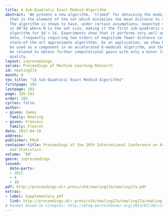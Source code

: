 ```yaml
---
title: A Sub-Quadratic Exact Medoid Algorithm
abstract: 'We present a new algorithm, ‘trimed’ for obtaining the medoid of a set,
  that is the element of the set which minimises the mean distance to all other elements.
  The algorithm is shown to have, under certain assumptions, expected run time $O(N^(3/2))$
  in $R^d$ where N is the set size, making it the first sub-quadratic exact medoid
  algorithm for $d > 1$. Experiments show that it performs very well on spatial network
  data, frequently requiring two orders of magnitude fewer distance calculations than
  state-of-the-art approximate algorithms. As an application, we show how trimed can
  be used as a component in an accelerated K-medoids algorithm, and then how it can
  be relaxed to obtain further computational gains with only a minor loss in cluster
  quality.  '
layout: inproceedings
series: Proceedings of Machine Learning Research
id: newling17a
month: 0
tex_title: "{A Sub-Quadratic Exact Medoid Algorithm}"
firstpage: 185
lastpage: 193
page: 185-193
order: 185
cycles: false
author:
- given: James
  family: Newling
- given: Francois
  family: Fleuret
date: 2017-04-10
address: 
publisher: PMLR
container-title: Proceedings of the 20th International Conference on Artificial Intelligence
  and Statistics
volume: '54'
genre: inproceedings
issued:
  date-parts:
  - 2017
  - 4
  - 10
pdf: http://proceedings.mlr.press/v54/newling17a/newling17a.pdf
extras:
- label: Supplementary pdf
  link: http://proceedings.mlr.press/v54/newling17a/newling17a/newling17a-supp.pdf
# Format based on citeproc: http://blog.martinfenner.org/2013/07/30/citeproc-yaml-for-bibliographies/
---
```


